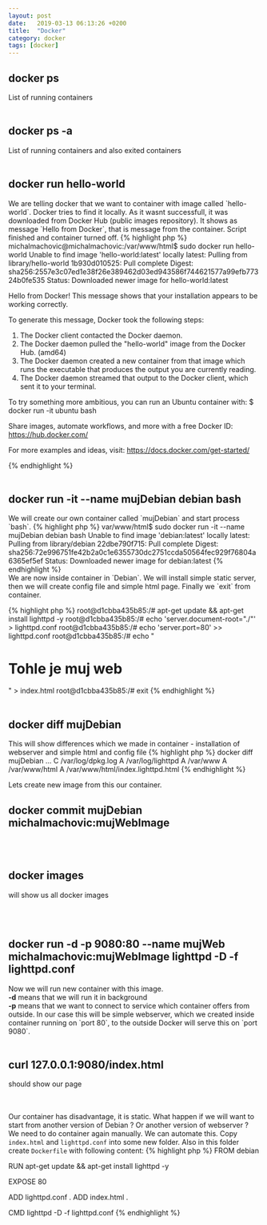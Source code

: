 ```yaml
---
layout: post
date:   2019-03-13 06:13:26 +0200
title:  "Docker"
category: docker
tags: [docker]
---
```


<h2>docker ps</h2>
List of running containers
<br /><br />

<h2>docker ps -a</h2>
List of running containers and also exited containers
<br /><br />

<h2>docker run hello-world</h2>
We are telling docker that we want to container with image called `hello-world`. Docker tries to find it locally. As it wasnt successfull, it was downloaded from Docker Hub (public images repository). It shows as message `Hello from Docker`, that is message from the container. Script finished and container turned off.
{% highlight php %}
michalmachovic@michalmachovic:/var/www/html$ sudo docker run hello-world
Unable to find image 'hello-world:latest' locally
latest: Pulling from library/hello-world
1b930d010525: Pull complete 
Digest: sha256:2557e3c07ed1e38f26e389462d03ed943586f744621577a99efb77324b0fe535
Status: Downloaded newer image for hello-world:latest

Hello from Docker!
This message shows that your installation appears to be working correctly.

To generate this message, Docker took the following steps:
 1. The Docker client contacted the Docker daemon.
 2. The Docker daemon pulled the "hello-world" image from the Docker Hub.
    (amd64)
 3. The Docker daemon created a new container from that image which runs the
    executable that produces the output you are currently reading.
 4. The Docker daemon streamed that output to the Docker client, which sent it
    to your terminal.

To try something more ambitious, you can run an Ubuntu container with:
 $ docker run -it ubuntu bash

Share images, automate workflows, and more with a free Docker ID:
 https://hub.docker.com/

For more examples and ideas, visit:
 https://docs.docker.com/get-started/

{% endhighlight %}
<br /><br />


<h2>docker run -it --name mujDebian debian bash</h2>
We will create our own container called `mujDebian` and start process `bash`.
{% highlight php %}
var/www/html$ sudo docker run -it --name mujDebian debian bash
Unable to find image 'debian:latest' locally
latest: Pulling from library/debian
22dbe790f715: Pull complete 
Digest: sha256:72e996751fe42b2a0c1e6355730dc2751ccda50564fec929f76804a6365ef5ef
Status: Downloaded newer image for debian:latest
{% endhighlight %}

<br />
We are now inside container in `Debian`. We will install simple static server, then we will create config file and simple html page. Finally we `exit` from container.

{% highlight php %}
root@d1cbba435b85:/# apt-get update && apt-get install lighttpd -y
root@d1cbba435b85:/# echo 'server.document-root="./"' > lighttpd.conf
root@d1cbba435b85:/# echo 'server.port=80' >> lighttpd.conf
root@d1cbba435b85:/# echo "
<H1>Tohle je muj web</H1>
 " > index.html
 root@d1cbba435b85:/# exit
{% endhighlight %}
<br /><br />

<h2>docker diff mujDebian</h2>
This will show differences which we made in container - installation of webserver and simple html and config file
{% highlight php %}
docker diff mujDebian
...
C /var/log/dpkg.log
A /var/log/lighttpd
A /var/www
A /var/www/html
A /var/www/html/index.lighttpd.html
{% endhighlight %}

Lets create new image from this our container.

<h2>docker commit mujDebian michalmachovic:mujWebImage</h2>
<br /><br />
<h2>docker images</h2>
will show us all docker images


<br /><br />
<h2>docker run -d -p 9080:80 --name mujWeb michalmachovic:mujWebImage lighttpd -D -f lighttpd.conf</h2>
Now we will run new container with this image. <br />
<b>-d</b> means that we will run it in background <br />
<b>-p</b> means that we want to connect to service which container offers from outside. In our case this will be simple webserver, which we created inside container running on `port 80`, to the outside Docker will serve this on `port 9080`.
<br /><br />
<h2>curl 127.0.0.1:9080/index.html</h2>
should show our page

<br /><br />
Our container has disadvantage, it is static. What happen if we will want to start from another version of Debian ? Or another version of webserver ? We need to do container again manually. We can automate this. Copy `index.html` and `lighttpd.conf` into some new folder. Also in this folder create `Dockerfile` with following content:
{% highlight php %}
FROM debian
 
RUN apt-get update && apt-get install lighttpd -y
 
EXPOSE 80
 
ADD lighttpd.conf .
ADD index.html .
 
CMD lighttpd -D -f lighttpd.conf
{% endhighlight %}